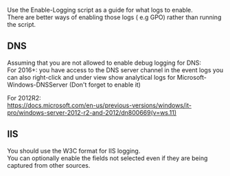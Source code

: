 Use the Enable-Logging script as a guide for what logs to enable.  
There are better ways of enabling those logs ( e.g GPO) rather than running the script.  




## DNS  
Assuming that you are not allowed to enable debug logging for DNS:  
For 2016+: you have access to the DNS server channel in the event logs you can also right-click and under view show analytical logs for Microsoft-Windows-DNSServer (Don't forget to enable it)

For 2012R2:  
https://docs.microsoft.com/en-us/previous-versions/windows/it-pro/windows-server-2012-r2-and-2012/dn800669(v=ws.11)




## IIS
You should use the W3C format for IIS logging.  
You can optionally enable the fields not selected even if they are being captured from other sources.
